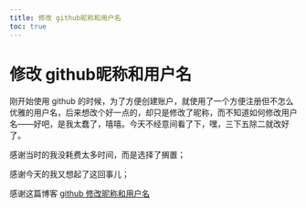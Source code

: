 ```yaml
---
title: 修改 github昵称和用户名
toc: true
---
```

# 修改 github昵称和用户名
刚开始使用 github 的时候，为了方便创建账户，就使用了一个方便注册但不怎么优雅的用户名，后来想改个好一点的，却只是修改了昵称，而不知道如何修改用户名——好吧，是我太蠢了，嘻嘻。今天不经意间看了下，嘿，三下五除二就改好了。

感谢当时的我没耗费太多时间，而是选择了搁置；

感谢今天的我又想起了这回事儿；

感谢这篇博客 [github 修改昵称和用户名][github 修改昵称和用户名]

[github 修改昵称和用户名]: https://cloud.tencent.com/developer/article/1701478
